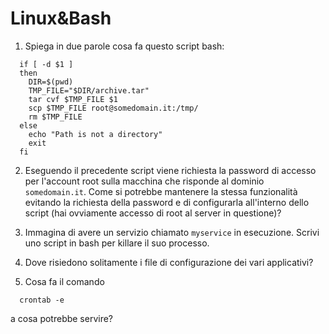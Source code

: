 # Linux&Bash

1. Spiega in due parole cosa fa questo script bash:

  ```
    if [ -d $1 ]
    then
      DIR=$(pwd)
      TMP_FILE="$DIR/archive.tar"
      tar cvf $TMP_FILE $1
      scp $TMP_FILE root@somedomain.it:/tmp/
      rm $TMP_FILE
    else
      echo "Path is not a directory"
      exit
    fi
  ```

2. Eseguendo il precedente script viene richiesta la password di accesso per l'account root sulla macchina che risponde al dominio `somedomain.it`. Come si potrebbe mantenere la stessa funzionalità evitando la richiesta della password e di configurarla all'interno dello script (hai ovviamente accesso di root al server in questione)?

3. Immagina di avere un servizio chiamato `myservice` in esecuzione. Scrivi uno script in bash per killare il suo processo.

4. Dove risiedono solitamente i file di configurazione dei vari applicativi?

5. Cosa fa il comando

  ```
    crontab -e
  ```

  a cosa potrebbe servire?

